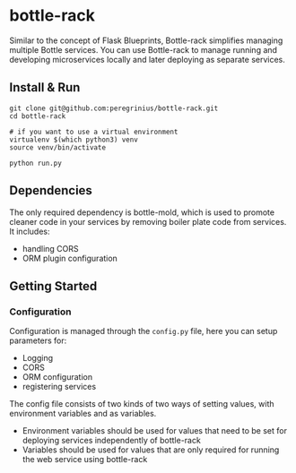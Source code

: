 # bottle-rack
Similar to the concept of Flask Blueprints, Bottle-rack simplifies managing multiple Bottle services. You can use Bottle-rack to manage running and developing microservices locally and later deploying as separate services.


## Install & Run

```
git clone git@github.com:peregrinius/bottle-rack.git
cd bottle-rack

# if you want to use a virtual environment
virtualenv $(which python3) venv
source venv/bin/activate

python run.py
```


## Dependencies

The only required dependency is bottle-mold, which is used to promote cleaner code in your services by removing boiler plate code from services. It includes:

* handling CORS
* ORM plugin configuration

## Getting Started

### Configuration

Configuration is managed through the `config.py` file, here you can setup parameters for:

* Logging
* CORS
* ORM configuration
* registering services

The config file consists of two kinds of two ways of setting values, with environment variables and as variables.

* Environment variables should be used for values that need to be set for deploying services independently of bottle-rack
* Variables should be used for values that are only required for running the web service using bottle-rack
